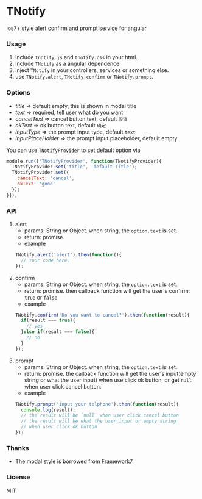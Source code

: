 TNotify
=======

ios7+ style alert confirm and prompt service for angular

### Usage

1. include `tnotify.js` and `tnotify.css` in your html.
2. include `TNotify` as a angular dependence
3. inject `TNotify` in your controllers, services or something else.
4. use `TNotify.alert`, `TNotify.confirm` or `TNotify.prompt`.

### Options
- *title* => default empty, this is shown in modal title
- *text* => required, tell user what do you want
- *cancelText* => cancel button text, default `取消`
- *okText* => ok button text, default `确定`
- *inputType* => the prompt input type, default `text`
- *inputPlaceHolder* => the prompt input placeholder, default empty

You can use `TNotifyProvider` to set default option via
```js
module.run(['TNotifyProvider', function(TNotifyProvider){
  TNotifyProvider.set('title', 'default Title');
  TNotifyProvider.set({
    cancelText: 'cancel',
    okText: 'good'
  });
}]);
```

### API
1. alert
    - params: String or Object. when string, the `option.text` is set.
    - return: promise.
    - example
    ```js
    TNotify.alert('alert').then(function(){
      // Your code here.
    });
    ```
2. confirm
    - params: String or Object. when string, the `option.text` is set.
    - return: promise. then callback function will get the user's confirm: `true` or `false`
    - example
    ```js
    TNotify.confirm('Do you want to cancel?').then(function(result){
      if(result === true){
        // yes
      }else if(result === false){
        // no
      }
    });
    ```
3. prompt
    - params: String or Object. when string, the `option.text` is set.
    - return: promise. the callback function will get the user's input(empty string or what the user input) when use click ok button, or get `null` when user click cancel button.
    - example
    ```js
    TNotify.prompt('input your telphone').then(function(result){
      console.log(result);
      // the result will be `null` when user click cancel button
      // the result will be what the user input or empty string
      // when user click ok button
    });
    ```

### Thanks
- The modal style is borrowed from [Framework7](https://github.com/nolimits4web/Framework7/)

### License
MIT